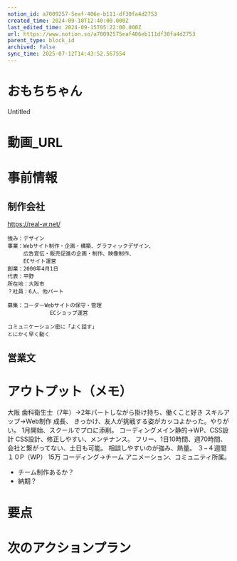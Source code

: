 ```yaml
---
notion_id: a7009257-5eaf-406e-b111-df30fa4d2753
created_time: 2024-09-10T12:40:00.000Z
last_edited_time: 2024-09-15T05:22:00.000Z
url: https://www.notion.so/a70092575eaf406eb111df30fa4d2753
parent_type: block_id
archived: False
sync_time: 2025-07-12T14:43:52.567554
---
```


# おもちちゃん

Untitled 
# 動画_URL
# 事前情報
## 制作会社
https://real-w.net/
```plain text
強み：デザイン
事業：Webサイト制作・企画・構築、グラフィックデザイン、
　　　広告宣伝・販売促進の企画・制作、映像制作、
　　　ECサイト運営
創業：2000年4月1日
代表：平野
所在地：大阪市
？社員：6人、他パート

募集：コーダーWebサイトの保守・管理
　　　　　　　　ECショップ運営

コミュニケーション密に「よく話す」
とにかく早く動く

```
## 営業文
# アウトプット（メモ）
大阪
歯科衛生士（7年）→2年パートしながら掛け持ち、働くこと好き
スキルアップ→Web制作
成長、
きっかけ、友人が挑戦する姿がカッコよかった。やりがい。
1月開始、スクールでプロに添削。
コーディングメイン静的→WP、CSS設計
CSS設計、修正しやすい、メンテナンス。
フリー、1日10時間、週70時間、会社と繋がってない、土日も可能。
相談しやすいのが強み、熱量。
３−４週間１０P（WP）
15万
コーディング→チーム
アニメーション、コミュニティ所属。
- チーム制作あるか？
- 納期？
# 要点
# 次のアクションプラン